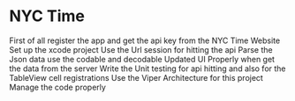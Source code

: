 # NYC Time

First of all register the app and get the api key from the NYC Time Website 
Set up the xcode project 
Use the Url session for hitting the api 
Parse the Json data use the codable and decodable 
Updated UI Properly when get the data from the server
Write the Unit testing for api hitting and also for the TableView cell registrations
Use the Viper Architecture for this project 
Manage the code properly 

